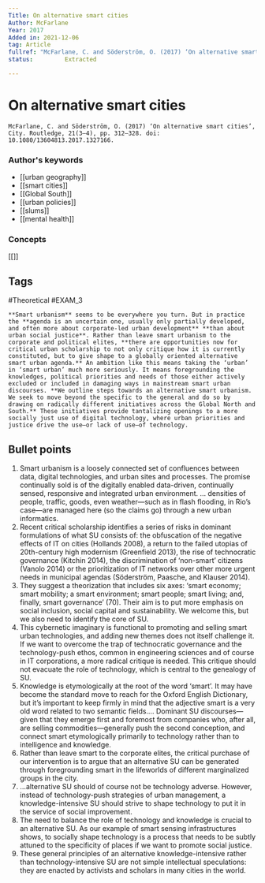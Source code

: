 ```yaml
---
Title: On alternative smart cities
Author: McFarlane
Year: 2017
Added in: 2021-12-06
tag: Article
fullref: "McFarlane, C. and Söderström, O. (2017) ‘On alternative smart cities’, City. Routledge, 21(3–4), pp. 312–328. doi: 10.1080/13604813.2017.1327166."
status:			Extracted

---
```

# On alternative smart cities 
 
```ad-quote
McFarlane, C. and Söderström, O. (2017) ‘On alternative smart cities’, City. Routledge, 21(3–4), pp. 312–328. doi: 10.1080/13604813.2017.1327166.
```
### Author's keywords
- [[urban geography]]
- [[smart cities]]
- [[Global South]]
- [[urban policies]]
- [[slums]]
- [[mental health]]
### Concepts
[[]]
## Tags
#Theoretical 
#EXAM_3 

  ```ad-abstract
  **Smart urbanism** seems to be everywhere you turn. But in practice the **agenda is an uncertain one, usually only partially developed, and often more about corporate-led urban development** **than about urban social justice**. Rather than leave smart urbanism to the corporate and political elites, **there are opportunities now for critical urban scholarship to not only critique how it is currently constituted, but to give shape to a globally oriented alternative smart urban agenda.** An ambition like this means taking the ‘urban’ in ‘smart urban’ much more seriously. It means foregrounding the knowledges, political priorities and needs of those either actively excluded or included in damaging ways in mainstream smart urban discourses. **We outline steps towards an alternative smart urbanism. We seek to move beyond the specific to the general and do so by drawing on radically different initiatives across the Global North and South.** These initiatives provide tantalizing openings to a more socially just use of digital technology, where urban priorities and justice drive the use—or lack of use—of technology.
```
## Bullet points
1. Smart urbanism is a loosely connected set of confluences between data, digital technologies, and urban sites and processes. The promise continually sold is of the digitally enabled data-driven, continually sensed, responsive and integrated urban environment. … densities of people, traffic, goods, even weather—such as in flash flooding, in Rio’s case—are managed here (so the claims go) through a new urban informatics.
2. Recent critical scholarship identifies a series of risks in dominant formulations of what SU consists of: the obfuscation of the negative effects of IT on cities (Hollands 2008), a return to the failed utopias of 20th-century high modernism (Greenfield 2013), the rise of technocratic governance (Kitchin 2014), the discrimination of ‘non-smart’ citizens (Vanolo 2014) or the prioritization of IT networks over other more urgent needs in municipal agendas (Söderström, Paasche, and Klauser 2014).
3. They suggest a theorization that includes six axes: ‘smart economy; smart mobility; a smart environment; smart people; smart living; and, finally, smart governance’ (70). Their aim is to put more emphasis on social inclusion, social capital and sustainability. We welcome this, but we also need to identify the core of SU.
4. This cybernetic imaginary is functional to promoting and selling smart urban technologies, and adding new themes does not itself challenge it. If we want to overcome the trap of technocratic governance and the technology-push ethos, common in engineering sciences and of course in IT corporations, a more radical critique is needed. This critique should not evacuate the role of technology, which is central to the genealogy of SU.
5. Knowledge is etymologically at the root of the word ‘smart’. It may have become the standard move to reach for the Oxford English Dictionary, but it’s important to keep firmly in mind that the adjective smart is a very old word related to two semantic fields…. Dominant SU discourses—given that they emerge first and foremost from companies who, after all, are selling commodities—generally push the second conception, and connect smart etymologically primarily to technology rather than to intelligence and knowledge.
6. Rather than leave smart to the corporate elites, the critical purchase of our intervention is to argue that an alternative SU can be generated through foregrounding smart in the lifeworlds of different marginalized groups in the city.
7. …alternative SU should of course not be technology adverse. However, instead of technology-push strategies of urban management, a knowledge-intensive SU should strive to shape technology to put it in the service of social improvement.
8. The need to balance the role of technology and knowledge is crucial to an alternative SU. As our example of smart sensing infrastructures shows, to socially shape technology is a process that needs to be subtly attuned to the specificity of places if we want to promote social justice.
9. These general principles of an alternative knowledge-intensive rather than technology-intensive SU are not simple intellectual speculations: they are enacted by activists and scholars in many cities in the world.

